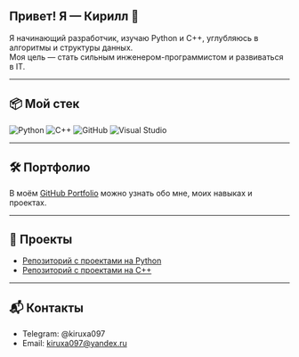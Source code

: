 ## Привет! Я — Кирилл 👋

Я начинающий разработчик, изучаю Python и C++, углубляюсь в алгоритмы и структуры данных.  
Моя цель — стать сильным инженером-программистом и развиваться в IT.

---

## 📦 Мой стек

![Python](https://img.shields.io/badge/Python-3776AB?style=for-the-badge&logo=python&logoColor=white)
![C++](https://img.shields.io/badge/C++-00599C?style=for-the-badge&logo=cplusplus&logoColor=white)
![GitHub](https://img.shields.io/badge/GitHub-181717?style=for-the-badge&logo=github&logoColor=white)
![Visual Studio](https://img.shields.io/badge/Visual_Studio-5C2D91?style=for-the-badge&logo=visual-studio&logoColor=white)

---

## 🛠 Портфолио

В моём [GitHub Portfolio](https://github.com/kiruxa097/my-portfolio) можно узнать обо мне, моих навыках и проектах.


---

## 📂 Проекты

- [Репозиторий с проектами на Python](https://github.com/kiruxa097/python-projects)
- [Репозиторий с проектами на C++](https://github.com/kiruxa097/cpp-projects)


---

## 📬 Контакты
- Telegram: @kiruxa097
- Email: kiruxa097@yandex.ru
